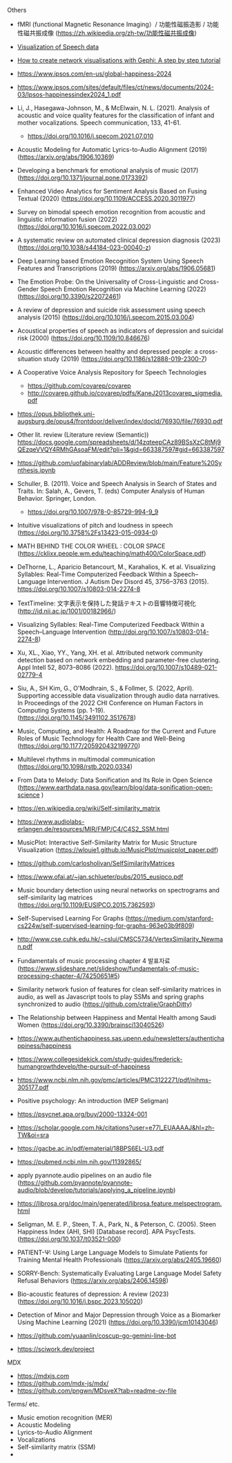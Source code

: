 Others

- fMRI (functional Magnetic Resonance Imaging）/ 功能性磁振造影 / 功能性磁共振成像 (https://zh.wikipedia.org/zh-tw/功能性磁共振成像)
- [Visualization of Speech data](https://medium.com/@sandipandhar_6564/visualization-of-speech-data-f6504af6096c)
- [How to create network visualisations with Gephi: A step by step tutorial](https://medium.com/data-analytics-at-nesta/how-to-create-network-visualisations-with-gephi-a-step-by-step-tutorial-e0743c49ec72)

- https://www.ipsos.com/en-us/global-happiness-2024
- https://www.ipsos.com/sites/default/files/ct/news/documents/2024-03/Ipsos-happinessindex2024_1.pdf

- Li, J., Hasegawa-Johnson, M., & McElwain, N. L. (2021). Analysis of acoustic and voice quality features for the classification of infant and mother vocalizations. Speech communication, 133, 41-61.
  - https://doi.org/10.1016/j.specom.2021.07.010

- Acoustic Modeling for Automatic Lyrics-to-Audio Alignment (2019) (https://arxiv.org/abs/1906.10369)
- Developing a benchmark for emotional analysis of music (2017) (https://doi.org/10.1371/journal.pone.0173392)

- Enhanced Video Analytics for Sentiment Analysis Based on Fusing Textual (2020) (https://doi.org/10.1109/ACCESS.2020.3011977)
- Survey on bimodal speech emotion recognition from acoustic and linguistic information fusion (2022) (https://doi.org/10.1016/j.specom.2022.03.002)

- A systematic review on automated clinical depression diagnosis (2023) (https://doi.org/10.1038/s44184-023-00040-z)

- Deep Learning based Emotion Recognition System Using Speech Features and Transcriptions (2019) (https://arxiv.org/abs/1906.05681)
- The Emotion Probe: On the Universality of Cross-Linguistic and Cross-Gender Speech Emotion Recognition via Machine Learning (2022) (https://doi.org/10.3390/s22072461)
- A review of depression and suicide risk assessment using speech analysis (2015) (https://doi.org/10.1016/j.specom.2015.03.004)

- Acoustical properties of speech as indicators of depression and suicidal risk (2000) (https://doi.org/10.1109/10.846676)

- Acoustic differences between healthy and depressed people: a cross-situation study (2019) (https://doi.org/10.1186/s12888-019-2300-7)

- A Cooperative Voice Analysis Repository for Speech Technologies
  - https://github.com/covarep/covarep
  - http://covarep.github.io/covarep/pdfs/KaneJ2013covarep_sigmedia.pdf
 
- https://opus.bibliothek.uni-augsburg.de/opus4/frontdoor/deliver/index/docId/76930/file/76930.pdf

- Other lit. review (Literature review (Semantic)) https://docs.google.com/spreadsheets/d/14zqteepCAz89BSsXzC8tMj9QEzqeVVQY4RMhGAsoaFM/edit?pli=1&gid=663387597#gid=663387597
- https://github.com/uofabinarylab/ADDReview/blob/main/Feature%20Synthesis.ipynb

- Schuller, B. (2011). Voice and Speech Analysis in Search of States and Traits. In: Salah, A., Gevers, T. (eds) Computer Analysis of Human Behavior. Springer, London. 
  - https://doi.org/10.1007/978-0-85729-994-9_9

- Intuitive visualizations of pitch and loudness in speech (https://doi.org/10.3758%2Fs13423-015-0934-0)

- MATH BEHIND THE COLOR WHEEL : COLOR SPACE (https://cklixx.people.wm.edu/teaching/math400/ColorSpace.pdf)

- DeThorne, L., Aparicio Betancourt, M., Karahalios, K. et al. Visualizing Syllables: Real-Time Computerized Feedback Within a Speech–Language Intervention. J Autism Dev Disord 45, 3756–3763 (2015). https://doi.org/10.1007/s10803-014-2274-8


- TextTimeline: 文字表示を保持した発話テキストの音響特徴可視化 (http://id.nii.ac.jp/1001/00182966/)

- Visualizing Syllables: Real-Time Computerized Feedback Within a Speech–Language Intervention (http://doi.org/10.1007/s10803-014-2274-8)

- Xu, XL., Xiao, YY., Yang, XH. et al. Attributed network community detection based on network embedding and parameter-free clustering. Appl Intell 52, 8073–8086 (2022). https://doi.org/10.1007/s10489-021-02779-4

- Siu, A., SH Kim, G., O'Modhrain, S., & Follmer, S. (2022, April). Supporting accessible data visualization through audio data narratives. In Proceedings of the 2022 CHI Conference on Human Factors in Computing Systems (pp. 1-19). (https://doi.org/10.1145/3491102.3517678)

- Music, Computing, and Health: A Roadmap for the Current and Future Roles of Music Technology for Health Care and Well-Being (https://doi.org/10.1177/205920432199770)

- Multilevel rhythms in multimodal communication (https://doi.org/10.1098/rstb.2020.0334)

- From Data to Melody: Data Sonification and Its Role in Open Science (https://www.earthdata.nasa.gov/learn/blog/data-sonification-open-science )

- https://en.wikipedia.org/wiki/Self-similarity_matrix
- https://www.audiolabs-erlangen.de/resources/MIR/FMP/C4/C4S2_SSM.html
- MusicPlot: Interactive Self-Similarity Matrix for Music Structure Visualization (https://wlouie1.github.io/MusicPlot/musicplot_paper.pdf)
- https://github.com/carlosholivan/SelfSimilarityMatrices
- https://www.ofai.at/~jan.schlueter/pubs/2015_eusipco.pdf

- Music boundary detection using neural networks on spectrograms and self-similarity lag matrices (https://doi.org/10.1109/EUSIPCO.2015.7362593)

- Self-Supervised Learning For Graphs (https://medium.com/stanford-cs224w/self-supervised-learning-for-graphs-963e03b9f809)
- http://www.cse.cuhk.edu.hk/~cslui/CMSC5734/VertexSimilarity_Newman.pdf

- Fundamentals of music processing chapter 4 발표자료 (https://www.slideshare.net/slideshow/fundamentals-of-music-processing-chapter-4/74250651#5)

- Similarity network fusion of features for clean self-similarity matrices in audio, as well as Javascript tools to play SSMs and spring graphs synchronized to audio (https://github.com/ctralie/GraphDitty)

- The Relationship between Happiness and Mental Health among Saudi Women (https://doi.org/10.3390/brainsci13040526)
- https://www.authentichappiness.sas.upenn.edu/newsletters/authentichappiness/happiness
- https://www.collegesidekick.com/study-guides/frederick-humangrowthdevelp/the-pursuit-of-happiness
- https://www.ncbi.nlm.nih.gov/pmc/articles/PMC3122271/pdf/nihms-305177.pdf

- Positive psychology: An introduction (MEP Seligman)
- https://psycnet.apa.org/buy/2000-13324-001
- https://scholar.google.com.hk/citations?user=e77l_EUAAAAJ&hl=zh-TW&oi=sra
- https://gacbe.ac.in/pdf/ematerial/18BPS6EL-U3.pdf
- https://pubmed.ncbi.nlm.nih.gov/11392865/

- apply pyannote.audio pipelines on an audio file (https://github.com/pyannote/pyannote-audio/blob/develop/tutorials/applying_a_pipeline.ipynb)
- https://librosa.org/doc/main/generated/librosa.feature.melspectrogram.html

- Seligman, M. E. P., Steen, T. A., Park, N., & Peterson, C. (2005). Steen Happiness Index (AHI, SHI) [Database record]. APA PsycTests.
(https://doi.org/10.1037/t03521-000)

- PATIENT-Ψ: Using Large Language Models to Simulate Patients for Training Mental Health Professionals (https://arxiv.org/abs/2405.19660)
- SORRY-Bench: Systematically Evaluating Large Language Model Safety Refusal Behaviors (https://arxiv.org/abs/2406.14598)

- Bio-acoustic features of depression: A review (2023) (https://doi.org/10.1016/j.bspc.2023.105020)
- Detection of Minor and Major Depression through Voice as a Biomarker Using Machine Learning (2021) (https://doi.org/10.3390/jcm10143046)

- https://github.com/yuaanlin/coscup-go-gemini-line-bot

- https://sciwork.dev/project

MDX
  - https://mdxjs.com
  - https://github.com/mdx-js/mdx/
  - https://github.com/pngwn/MDsveX?tab=readme-ov-file

Terms/ etc.
- Music emotion recognition (MER)
- Acoustic Modeling
- Lyrics-to-Audio Alignment
- Vocalizations
- Self-similarity matrix (SSM)
- 
